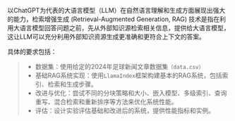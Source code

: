 以ChatGPT为代表的大语言模型（LLM）在自然语言理解和生成方面展现出强大的能力，检索增强生成 (Retrieval-Augmented Generation, RAG) 技术是指在利用大语言模型回答问题之前，先从外部知识源检索相关信息，提供给大语言模型，这让LLM可以充分利用外部知识资源生成更准确和更符合上下文的答案。

具体的要求包括：

> - 数据集：使用给定的2024年足球新闻文章数据集`（data.csv）`
> - 基础RAG系统实现：使用`LlamaIndex`框架构建基本的RAG系统，包括索引、检索和生成步骤。
> - 改进与优化：尝试不同的分块策略和大小、嵌入模型、多级索引、查询重写、混合检索和重新排序等方法来优化系统性能。
> - 评估：设计实验评估基础和改进后的系统，提供性能指标和实例。
